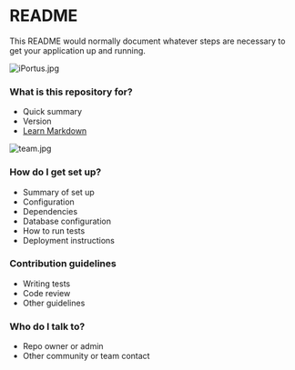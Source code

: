 # README #

This README would normally document whatever steps are necessary to get your application up and running.

![iPortus.jpg](https://bitbucket.org/repo/M8AgG4/images/33998607-QQ%E5%9B%BE%E7%89%8720160722144605.jpg)



### What is this repository for? ###

* Quick summary
* Version
* [Learn Markdown](https://bitbucket.org/tutorials/markdowndemo)


![team.jpg](https://bitbucket.org/repo/M8AgG4/images/694525833-279987695926351105.jpg)



### How do I get set up? ###

* Summary of set up
* Configuration
* Dependencies
* Database configuration
* How to run tests
* Deployment instructions

### Contribution guidelines ###

* Writing tests
* Code review
* Other guidelines

### Who do I talk to? ###

* Repo owner or admin
* Other community or team contact